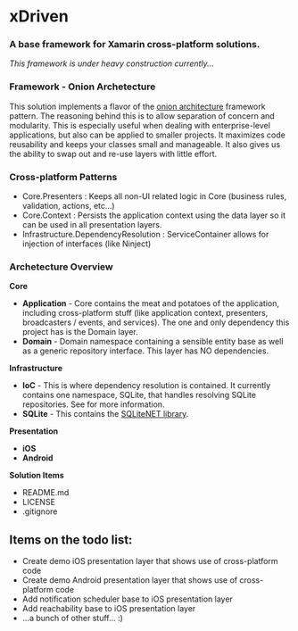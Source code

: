 # xDriven #
### A base framework for Xamarin cross-platform solutions. ###

*This framework is under heavy construction currently...*

### Framework - Onion Archetecture
This solution implements a flavor of the [onion architecture](http://www.develop.com/onionarchitecture "Onion Architecture") framework pattern. 
The reasoning behind this is to allow separation of concern and modularity. This is especially useful when dealing with 
enterprise-level applications, but also can be applied to smaller projects. It maximizes code reusability and keeps your classes small and 
manageable. It also gives us the ability to swap out and re-use layers with little effort.

### Cross-platform Patterns
* Core.Presenters : Keeps all non-UI related logic in Core (business rules, validation, actions, etc...)
* Core.Context : Persists the application context using the data layer so it can be used in all presentation layers.
* Infrastructure.DependencyResolution : ServiceContainer allows for injection of interfaces (like Ninject)

### Archetecture Overview
**Core**

* **Application** - Core contains the meat and potatoes of the application, including cross-platform stuff (like application context, presenters, 
broadcasters / events, and services). The one and only dependency this project has is the Domain layer.
* **Domain** - Domain namespace containing a sensible entity base as well as a generic repository interface. This layer has NO dependencies.

**Infrastructure**
* **IoC** - This is where dependency resolution is contained. It currently contains one namespace, SQLite, that handles resolving 
SQLite repositories. See  for more information.
* **SQLite** - This contains the [SQLiteNET library](http://docs.xamarin.com/recipes/ios/data/sqlite/create_a_database_with_sqlitenet/ "SQLiteNET"). 

**Presentation**
* **iOS**
* **Android**

**Solution Items**
* README.md
* LICENSE
* .gitignore


## Items on the todo list:
* Create demo iOS presentation layer that shows use of cross-platform code
* Create demo Android presentation layer that shows use of cross-platform code
* Add notification scheduler base to iOS presentation layer
* Add reachability base to iOS presentation layer
* ...a bunch of other stuff... :)